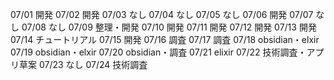 07/01
開発
07/02
開発
07/03
なし
07/04
なし
07/05
なし
07/06
開発
07/07
なし
07/08
なし
07/09
整理・開発
07/10
開発
07/11
開発
07/12
開発
07/13
開発
07/14
チュートリアル
07/15
開発
07/16
調査
07/17
調査
07/18
obsidian・elxir
07/19
obsidian・elxir
07/20
obsidian・調査
07/21
elixir
07/22
技術調査・アプリ草案
07/23
なし
07/24
技術調査

